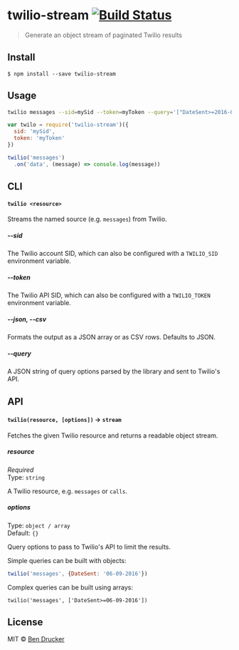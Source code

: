 # twilio-stream [![Build Status](https://travis-ci.org/bendrucker/twilio-stream.svg?branch=master)](https://travis-ci.org/bendrucker/twilio-stream)

> Generate an object stream of paginated Twilio results


## Install

```
$ npm install --save twilio-stream
```


## Usage

```sh
twilio messages --sid=mySid --token=myToken --query='["DateSent>=2016-06-09"]'
```

```js
var twilo = require('twilio-stream')({
  sid: 'mySid',
  token: 'myToken'
})

twilio('messages')
  .on('data', (message) => console.log(message))
```

## CLI

#### `twilio <resource>`

Streams the named source (e.g. `messages`) from Twilio.

##### --sid

The Twilio account SID, which can also be configured with a `TWILIO_SID` environment variable.

##### --token

The Twilio API SID, which can also be configured with a `TWILIO_TOKEN` environment variable.

##### --json, --csv

Formats the output as a JSON array or as CSV rows. Defaults to JSON.

##### --query

A JSON string of query options parsed by the library and sent to Twilio's API.


## API

#### `twilio(resource, [options])` -> `stream`

Fetches the given Twilio resource and returns a readable object stream.

##### resource

*Required*  
Type: `string`

A Twilio resource, e.g. `messages` or `calls`.

##### options

Type: `object / array`  
Default: `{}`

Query options to pass to Twilio's API to limit the results.

Simple queries can be built with objects:

```js
twilio('messages', {DateSent: '06-09-2016'})
```

Complex queries can be built using arrays:

```
twilio('messages', ['DateSent>=06-09-2016'])
```


## License

MIT © [Ben Drucker](http://bendrucker.me)
